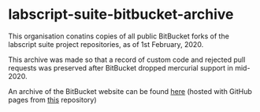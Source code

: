 # labscript-suite-bitbucket-archive

This organisation conatins copies of all public BitBucket forks of the labscript suite project repositories, as of 1st February, 2020.

This archive was made so that a record of custom code and rejected pull requests was preserved after BitBucket dropped mercurial support in mid-2020.

An archive of the BitBucket website can be found [here](https://bitbucket-archive.labscriptsuite.org) (hosted with GitHub pages from [this](https://github.com/labscript-suite/labscript-suite-bitbucket-archive) repository)
